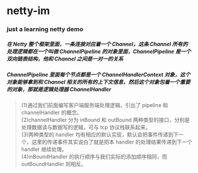 # netty-im
### just a learning netty demo

##### 在 Netty 整个框架里面，一条连接对应着一个 Channel，这条 Channel 所有的处理逻辑都在一个叫做 ChannelPipeline 的对象里面，ChannelPipeline 是一个双向链表结构，他和 Channel 之间是一对一的关系
##### ChannelPipeline 里面每个节点都是一个 ChannelHandlerContext 对象，这个对象能够拿到和 Channel 相关的所有的上下文信息，然后这个对象包着一个重要的对象，那就是逻辑处理器 ChannelHandler



> (1)通过我们前面编写客户端服务端处理逻辑，引出了 pipeline 和 channelHandler 的概念。<br/>
  (2)channelHandler 分为 inBound 和 outBound 两种类型的接口，分别是处理数据读与数据写的逻辑，可与 tcp 协议栈联系起来。<br/>
  (3)两种类型的 handler 均有相应的默认实现，默认会把事件传递到下一个，这里的传递事件其实说白了就是把本 handler 的处理结果传递到下一个 handler 继续处理。<br/>
  (4)inBoundHandler 的执行顺序与我们实际的添加顺序相同，而 outBoundHandler 则相反。



